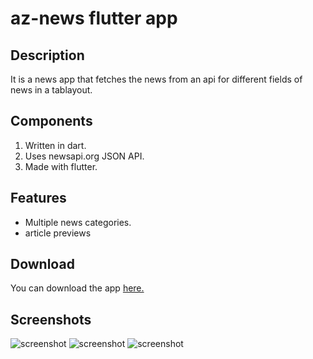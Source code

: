 # az-news flutter app

## Description

It is a news app that fetches the news from an api for different fields of news in a tablayout.

## Components

1. Written in dart.
2. Uses newsapi.org JSON API.
3. Made with flutter.

## Features 

- Multiple news categories.
- article previews 

## Download 

You can download the app [here.](https://drive.google.com/open?id=1DZfNqfnMZnwFjeMqX5MC1Pl7-_SGzUty)

## Screenshots

![screenshot](https://github.com/sivaperumal644/az-news-flutter/blob/master/assets/az1.png)
![screenshot](https://github.com/sivaperumal644/az-news-flutter/blob/master/assets/az2.png)
![screenshot](https://github.com/sivaperumal644/az-news-flutter/blob/master/assets/az3.png)

